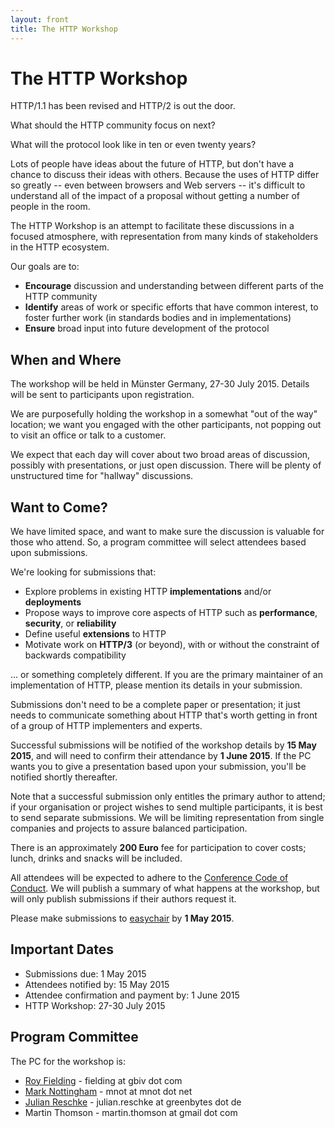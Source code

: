 ```yaml
---
layout: front
title: The HTTP Workshop
---
```


# The HTTP Workshop

<div class="banner">
<p>HTTP/1.1 has been revised and HTTP/2 is out the door.</p>
<p>What should the HTTP community focus on next?</p>
<p>What will the protocol look like in ten or even twenty years?</p>
</div>

Lots of people have ideas about the future of HTTP, but don't have a chance to
discuss their ideas with others. Because the uses of HTTP differ so greatly --
even between browsers and Web servers -- it's difficult to understand all of
the impact of a proposal without getting a number of people in the room.

The HTTP Workshop is an attempt to facilitate these discussions in a focused
atmosphere, with representation from many kinds of stakeholders in the HTTP
ecosystem.

Our goals are to:

* **Encourage** discussion and understanding between different parts of the HTTP community
* **Identify** areas of work or specific efforts that have common interest, to foster further work (in standards bodies and in implementations)
* **Ensure** broad input into future development of the protocol


## When and Where

The workshop will be held in Münster Germany, 27-30 July 2015. Details will be
sent to participants upon registration.

We are purposefully holding the workshop in a somewhat "out of the way"
location; we want you engaged with the other participants, not popping out to
visit an office or talk to a customer.

We expect that each day will cover about two broad areas of discussion,
possibly with presentations, or just open discussion. There will be plenty of
unstructured time for "hallway" discussions.


## Want to Come?

We have limited space, and want to make sure the discussion is valuable for
those who attend. So, a program committee will select attendees based upon
submissions.

We're looking for submissions that:

* Explore problems in existing HTTP **implementations** and/or **deployments**
* Propose ways to improve core aspects of HTTP such as **performance**, **security**, or **reliability** 
* Define useful **extensions** to HTTP
* Motivate work on **HTTP/3** (or beyond), with or without the constraint of backwards compatibility

... or something completely different. If you are the primary maintainer of an
implementation of HTTP, please mention its details in your submission.

Submissions don't need to be a complete paper or presentation; it just needs to
communicate something about HTTP that's worth getting in front of a group of
HTTP implementers and experts.

Successful submissions will be notified of the workshop details by 
**15 May 2015**, and will need to confirm their attendance by **1 June 2015**.
If the PC wants you to give a presentation based upon your submission, you'll
be notified shortly thereafter.

Note that a successful submission only entitles the primary author to attend;
if your organisation or project wishes to send multiple participants, it is
best to send separate submissions. We will be limiting representation from
single companies and projects to assure balanced participation.

There is an approximately **200 Euro** fee for participation to cover costs;
lunch, drinks and snacks will be included.

All attendees will be expected to adhere to the [Conference Code of
Conduct](http://confcodeofconduct.com). We will publish a summary of what
happens at the workshop, but will only publish submissions if their authors
request it.

Please make submissions to
[easychair](https://easychair.org/conferences/?conf=httpws2015) by **1 May
2015**.


## Important Dates

* Submissions due: 1 May 2015
* Attendees notified by: 15 May 2015
* Attendee confirmation and payment by: 1 June 2015
* HTTP Workshop: 27-30 July 2015


## Program Committee

The PC for the workshop is:

* [Roy Fielding](http://roy.gbiv.com/) - fielding at gbiv dot com
* [Mark Nottingham](https://www.mnot.net/) - mnot at mnot dot net
* [Julian Reschke](http://www.julian-reschke.de) - julian.reschke at greenbytes dot de
* Martin Thomson - martin.thomson at gmail dot com

